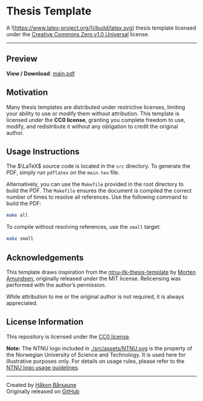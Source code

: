 # Thesis Template

A ![https://www.latex-project.org/](/build/latex.svg) thesis template licensed under the
[Creative Commons Zero v1.0 Universal](https://creativecommons.org/publicdomain/zero/1.0/)
license.

---

## Preview

**View / Download**: [main.pdf](https://raw.githubusercontent.com/haakonbaa/thesis-template/main/build/main.pdf)

## Motivation

Many thesis templates are distributed under restrictive licenses, limiting your
ability to use or modify them without attribution. This template is licensed
under the **CC0 license**, granting you complete freedom to use, modify, and
redistribute it without any obligation to credit the original author.

## Usage Instructions

The $\LaTeX$ source code is located in the `src` directory. To generate the PDF,
simply run `pdflatex` on the `main.tex` file.

Alternatively, you can use the `Makefile` provided in the root directory to
build the PDF. The `Makefile` ensures the document is compiled the correct
number of times to resolve all references. Use the following command to build
the PDF:

```sh
make all
```

To compile without resolving references, use the `small` target:

```sh
make small
```

## Acknowledgements

This template draws inspiration from the
[ntnu-itk-thesis-template](https://github.com/mortenfyhn/ntnu-itk-thesis-template)
by [Morten Amundsen](https://github.com/mortenfyhn), originally released under
the MIT license. Relicensing was performed with the author’s permission.

While attribution to me or the original author is not required, it is always
appreciated.

## License Information

This repository is licensed under the [CC0 license](/LICENSE).

**Note:** The NTNU logo included in
[./src/assets/NTNU.svg](/src/assets/NTNU.svg) is the property of the Norwegian
University of Science and Technology. It is used here for illustrative purposes
only. For details on usage rules, please refer to the
[NTNU logo usage guidelines](https://i.ntnu.no/wiki/-/wiki/Norsk/Bruksregler+for+NTNU-logoen).

---

Created by [Håkon Bårsaune](https://github.com/haakonbaa) <br>
Originally released on [GitHub](https://github.com/haakonbaa/thesis-template)
